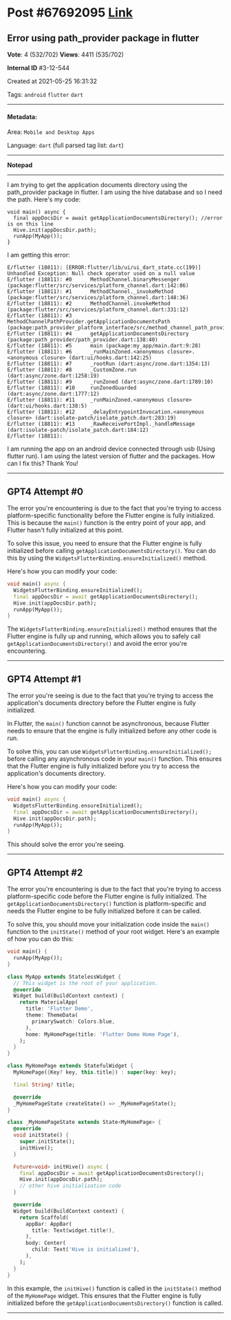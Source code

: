 
# Post \#67692095 [Link](https://stackoverflow.com/questions/67692095/)

## Error using path_provider package in flutter

**Vote**: 4 (532/702) **Views**: 4411 (535/702) 

**Internal ID** \#3-12-544

Created at 2021-05-25 16:31:32

Tags: `android` `flutter` `dart`

----------

#### Metadata:

Area: `Mobile and Desktop Apps`

Language: `dart` (full parsed tag list: `dart`)

----------

**Notepad**


----------

I am trying to get the application documents directory using the path_provider package in flutter. I am using the hive database and so I need the path.
Here's my code:
```
void main() async {
  final appDocsDir = await getApplicationDocumentsDirectory(); //error is on this line
  Hive.init(appDocsDir.path);
  runApp(MyApp());
}
```

I am getting this error:
```
E/flutter (18811): [ERROR:flutter/lib/ui/ui_dart_state.cc(199)] Unhandled Exception: Null check operator used on a null value
E/flutter (18811): #0      MethodChannel.binaryMessenger (package:flutter/src/services/platform_channel.dart:142:86)
E/flutter (18811): #1      MethodChannel._invokeMethod (package:flutter/src/services/platform_channel.dart:148:36)
E/flutter (18811): #2      MethodChannel.invokeMethod (package:flutter/src/services/platform_channel.dart:331:12)
E/flutter (18811): #3      MethodChannelPathProvider.getApplicationDocumentsPath (package:path_provider_platform_interface/src/method_channel_path_provider.dart:50:10)
E/flutter (18811): #4      getApplicationDocumentsDirectory (package:path_provider/path_provider.dart:138:40)
E/flutter (18811): #5      main (package:my_app/main.dart:9:28)
E/flutter (18811): #6      _runMainZoned.<anonymous closure>.<anonymous closure> (dart:ui/hooks.dart:142:25)
E/flutter (18811): #7      _rootRun (dart:async/zone.dart:1354:13)
E/flutter (18811): #8      _CustomZone.run (dart:async/zone.dart:1258:19)
E/flutter (18811): #9      _runZoned (dart:async/zone.dart:1789:10)
E/flutter (18811): #10     runZonedGuarded (dart:async/zone.dart:1777:12)
E/flutter (18811): #11     _runMainZoned.<anonymous closure> (dart:ui/hooks.dart:138:5)
E/flutter (18811): #12     _delayEntrypointInvocation.<anonymous closure> (dart:isolate-patch/isolate_patch.dart:283:19)
E/flutter (18811): #13     _RawReceivePortImpl._handleMessage (dart:isolate-patch/isolate_patch.dart:184:12)
E/flutter (18811):
```

I am running the app on an android device connected through usb (Using flutter run). I am using the latest version of flutter and the packages.
How can I fix this?
Thank You!


----------
        
## GPT4 Attempt \#0

The error you're encountering is due to the fact that you're trying to access platform-specific functionality before the Flutter engine is fully initialized. This is because the `main()` function is the entry point of your app, and Flutter hasn't fully initialized at this point.

To solve this issue, you need to ensure that the Flutter engine is fully initialized before calling `getApplicationDocumentsDirectory()`. You can do this by using the `WidgetsFlutterBinding.ensureInitialized()` method.

Here's how you can modify your code:

```dart
void main() async {
  WidgetsFlutterBinding.ensureInitialized();
  final appDocsDir = await getApplicationDocumentsDirectory();
  Hive.init(appDocsDir.path);
  runApp(MyApp());
}
```

The `WidgetsFlutterBinding.ensureInitialized()` method ensures that the Flutter engine is fully up and running, which allows you to safely call `getApplicationDocumentsDirectory()` and avoid the error you're encountering.

--------

## GPT4 Attempt \#1

The error you're seeing is due to the fact that you're trying to access the application's documents directory before the Flutter engine is fully initialized. 

In Flutter, the `main()` function cannot be asynchronous, because Flutter needs to ensure that the engine is fully initialized before any other code is run. 

To solve this, you can use `WidgetsFlutterBinding.ensureInitialized();` before calling any asynchronous code in your `main()` function. This ensures that the Flutter engine is fully initialized before you try to access the application's documents directory.

Here's how you can modify your code:

```dart
void main() async {
  WidgetsFlutterBinding.ensureInitialized();
  final appDocsDir = await getApplicationDocumentsDirectory();
  Hive.init(appDocsDir.path);
  runApp(MyApp());
}
```

This should solve the error you're seeing.

--------

## GPT4 Attempt \#2

The error you're encountering is due to the fact that you're trying to access platform-specific code before the Flutter engine is fully initialized. The `getApplicationDocumentsDirectory()` function is platform-specific and needs the Flutter engine to be fully initialized before it can be called.

To solve this, you should move your initialization code inside the `main()` function to the `initState()` method of your root widget. Here's an example of how you can do this:

```dart
void main() {
  runApp(MyApp());
}

class MyApp extends StatelessWidget {
  // This widget is the root of your application.
  @override
  Widget build(BuildContext context) {
    return MaterialApp(
      title: 'Flutter Demo',
      theme: ThemeData(
        primarySwatch: Colors.blue,
      ),
      home: MyHomePage(title: 'Flutter Demo Home Page'),
    );
  }
}

class MyHomePage extends StatefulWidget {
  MyHomePage({Key? key, this.title}) : super(key: key);

  final String? title;

  @override
  _MyHomePageState createState() => _MyHomePageState();
}

class _MyHomePageState extends State<MyHomePage> {
  @override
  void initState() {
    super.initState();
    initHive();
  }

  Future<void> initHive() async {
    final appDocsDir = await getApplicationDocumentsDirectory();
    Hive.init(appDocsDir.path);
    // other hive initialization code
  }

  @override
  Widget build(BuildContext context) {
    return Scaffold(
      appBar: AppBar(
        title: Text(widget.title!),
      ),
      body: Center(
        child: Text('Hive is initialized'),
      ),
    );
  }
}
```

In this example, the `initHive()` function is called in the `initState()` method of the `MyHomePage` widget. This ensures that the Flutter engine is fully initialized before the `getApplicationDocumentsDirectory()` function is called.

--------
